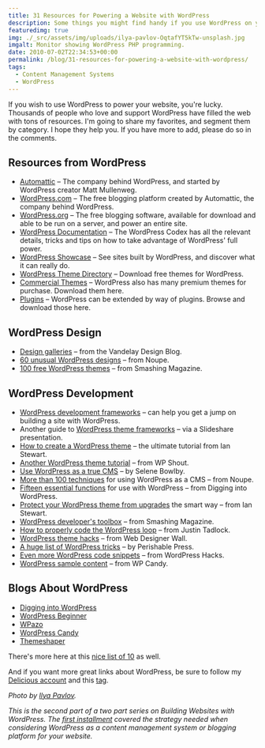 ```yaml
---
title: 31 Resources for Powering a Website with WordPress
description: Some things you might find handy if you use WordPress on your website.
featuredimg: true
img: ./_src/assets/img/uploads/ilya-pavlov-OqtafYT5kTw-unsplash.jpg
imgalt: Monitor showing WordPress PHP programming.
date: 2010-07-02T22:34:53+00:00
permalink: /blog/31-resources-for-powering-a-website-with-wordpress/
tags:
  - Content Management Systems
  - WordPress
---
```


If you wish to use WordPress to power your website, you're lucky. Thousands of people who love and support WordPress have filled the web with tons of resources. I'm going to share my favorites, and segment them by category. I hope they help you. If you have more to add, please do so in the comments.

## Resources from WordPress

- [Automattic](http://automattic.com/) – The company behind WordPress, and started by WordPress creator Matt Mullenweg.
- [WordPress.com](http://wordpress.com/) – The free blogging platform created by Automattic, the company behind WordPress.
- [WordPress.org](http://wordpress.org/) – The free blogging software, available for download and able to be run on a server, and power an entire site.
- [WordPress Documentation](http://codex.wordpress.org/Main_Page) – The WordPress Codex has all the relevant details, tricks and tips on how to take advantage of WordPress' full power.
- [WordPress Showcase](http://wordpress.org/showcase/) – See sites built by WordPress, and discover what it can really do.
- [WordPress Theme Directory](http://wordpress.org/extend/themes/) – Download free themes for WordPress.
- [Commercial Themes](http://wordpress.org/extend/themes/commercial/) – WordPress also has many premium themes for purchase. Download them here.
- [Plugins](http://wordpress.org/extend/plugins/) – WordPress can be extended by way of plugins. Browse and download those here.

## WordPress Design

- [Design galleries](http://vandelaydesign.com/blog/wordpress/design-inspiration/) – from the Vandelay Design Blog.
- [60 unusual WordPress designs](http://www.noupe.com/wordpress/60-unusual-wp-blog-designs.html) – from Noupe.
- [100 free WordPress themes](http://www.smashingmagazine.com/2009/05/18/100-amazing-free-wordpress-themes-for-2009/) – from Smashing Magazine.

## WordPress Development

- [WordPress development frameworks](http://www.smashingmagazine.com/2009/05/27/wordpress-theme-development-frameworks/) – can help you get a jump on building a site with WordPress.
- Another guide to [WordPress theme frameworks](http://www.slideshare.net/eddiejohnston/wordpress-theme-frameworks-3385742) – via a Slideshare presentation.
- [How to create a WordPress theme](http://themeshaper.com/wordpress-themes-templates-tutorial/) – the ultimate tutorial from Ian Stewart.
- [Another WordPress theme tutorial](http://wpshout.com/wordpress-theme-design-basics/) – from WP Shout.
- [Use WordPress as a true CMS](http://www.idesignstudios.com/blog/web-design/wordpress-as-cms/) – by Selene Bowlby.
- [More than 100 techniques](http://www.noupe.com/wordpress/powerful-cms-using-wordpress.html) for using WordPress as a CMS – from Noupe.
- [Fifteen essential functions](http://digwp.com/2010/03/wordpress-functions-php-template-custom-functions/) for use with WordPress – from Digging into WordPress.
- [Protect your WordPress theme from upgrades](http://themeshaper.com/how-to-protect-your-wordpress-theme-against-upgrades/) the smart way – from Ian Stewart.
- [WordPress developer's toolbox](http://www.smashingmagazine.com/2008/09/15/wordpress-developers-toolbox/) – from Smashing Magazine.
- [How to properly code the WordPress loop](http://justintadlock.com/archives/2009/01/23/coding-the-wordpress-loop) – from Justin Tadlock.
- [WordPress theme hacks](http://www.webdesignerwall.com/tutorials/wordpress-theme-hacks/) – from Web Designer Wall.
- [A huge list of WordPress tricks](http://perishablepress.com/press/2009/12/01/stupid-wordpress-tricks/) – by Perishable Press.
- [Even more WordPress code snippets](http://wphacks.com/huge-compilation-of-wordpress-code/) – from WordPress Hacks.
- [WordPress sample content](http://wpcandy.com/articles/easier-theme-development-with-the-sample-post-collection.html) – from WP Candy.

## Blogs About WordPress

- [Digging into WordPress](http://digwp.com/)
- [WordPress Beginner](http://www.wpbeginner.com/)
- [WPazo](http://wpazo.com/)
- [WordPress Candy](http://wpcandy.com/)
- [Themeshaper](http://themeshaper.com/)

There's more here at this [nice list of 10](http://wellmedicated.com/observational/10-wordpress-blogs-you-should-be-reading/) as well.

And if you want more great links about WordPress, be sure to follow my [Delicious account](http://delicious.com/DavidAKennedy) and this [tag](http://delicious.com/DavidAKennedy/Wordpress).

_Photo by [Ilya Pavlov](https://unsplash.com/photos/OqtafYT5kTw)._

_This is the second part of a two part series on Building Websites with WordPress. The [first installment](/blog/to-use-wordpress-or-to-not-use-wordpress/) covered the strategy needed when considering WordPress as a content management system or blogging platform for your website._

